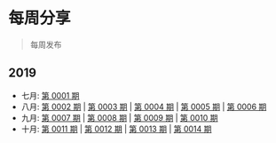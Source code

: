 # 每周分享

> 每周发布

## 2019

- 七月: [第 0001 期](2019/07/27.md)
- 八月: [第 0002 期](2019/08/03.md) | [第 0003 期](2019/08/10.md) | [第 0004 期](2019/08/17.md) | [第 0005 期](2019/08/24.md) | [第 0006 期](2019/08/31.md)
- 九月: [第 0007 期](2019/09/07.md) | [第 0008 期](2019/09/14.md) | [第 0009 期](2019/09/21.md) | [第 0010 期](2019/09/28.md)
- 十月: [第 0011 期](2019/10/05.md) | [第 0012 期](2019/10/12.md) | [第 0013 期](2019/10/19.md) | [第 0014 期](2019/10/26.md)
